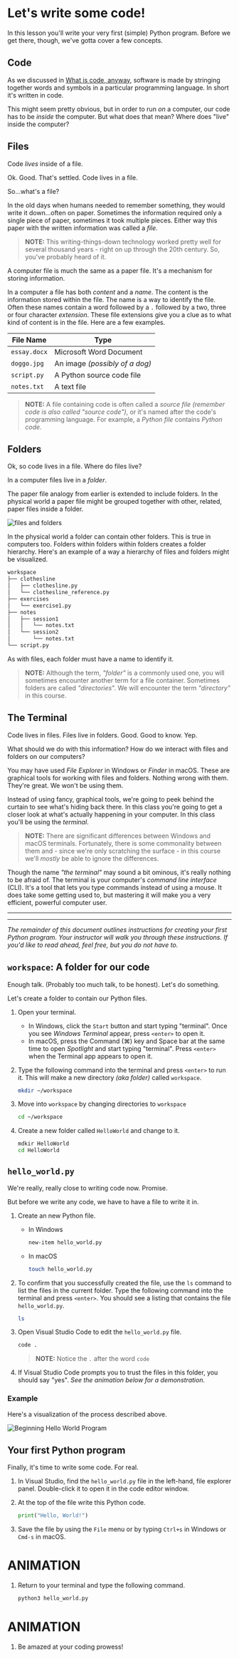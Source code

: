 # Let's write some code!

In this lesson you'll write your very first (simple) Python program. Before we get there, though, we've gotta cover a few concepts.

## Code

As we discussed in [What is code, anyway](../prework/what_is_code.md), software is made by stringing together words and symbols in a particular programming language. In short it's written in code.

This might seem pretty obvious, but in order to run _on_ a computer, our code has to be _inside_ the computer. But what does that mean? Where does "live" inside the computer?

## Files

Code _lives_ inside of a file.

Ok. Good. That's settled. Code lives in a file.

So...what's a file?

In the old days when humans needed to remember something, they would write it down...often on paper. Sometimes the information required only a single piece of paper, sometimes it took multiple pieces. Either way this paper with the written information was called a _file_.

> **NOTE:** This writing-things-down technology worked pretty well for several thousand years - right on up through the 20th century. So, you've probably heard of it.

A computer file is much the same as a paper file. It's a mechanism for storing information.

In a computer a file has both _content_ and a _name_. The content is the information stored within the file. The name is a way to identify the file. Often these names contain a word followed by a `.` followed by a two, three or four character _extension_. These file extensions give you a clue as to what kind of content is in the file. Here are a few examples.

| File Name    | Type                           |
| ------------ | ------------------------------ |
| `essay.docx` | Microsoft Word Document        |
| `doggo.jpg`  | An image _(possibly of a dog)_ |
| `script.py`  | A Python source code file      |
| `notes.txt`  | A text file                    |

> **NOTE:** A file containing code is often called a _source file_ _(remember code is also called "source code")_, or it's named after the code's programming language. For example, a _Python file_ contains _Python code_.

## Folders

Ok, so code lives in a file. Where do files live?

In a computer files live in a _folder_.

The paper file analogy from earlier is extended to include folders. In the physical world a paper file might be grouped together with other, related, paper files inside a folder.

![files and folders](https://www.photos-public-domain.com/wp-content/uploads/2010/12/file-folders.jpg)

In the physical world a folder can contain other folders. This is true in computers too. Folders within folders within folders creates a folder hierarchy. Here's an example of a way a hierarchy of files and folders might be visualized.

```txt
workspace
├── clothesline
│   ├── clothesline.py
│   └── clothesline_reference.py
├── exercises
│   └── exercise1.py
├── notes
│   ├── session1
│   │   └── notes.txt
│   └── session2
│       └── notes.txt
└── script.py
```

As with files, each folder must have a name to identify it.

> **NOTE:** Although the term, _"folder"_ is a commonly used one, you will sometimes encounter another term for a file container. Sometimes folders are called _"directories_". We will encounter the term _"directory"_ in this course.

## The Terminal

Code lives in files. Files live in folders. Good. Good to know. Yep.

What should we do with this information? How do we interact with files and folders on our computers?

You may have used _File Explorer_ in Windows or _Finder_ in macOS. These are graphical tools for working with files and folders. Nothing wrong with them.  They're great. We won't be using them.

Instead of using fancy, graphical tools, we're going to peek behind the curtain to see what's hiding back there. In this class you're going to get a closer look at what's actually happening in your computer. In this class you'll be using the _terminal_.

> **NOTE:** There are significant differences between Windows and macOS terminals. Fortunately, there is some commonality between them and - since we're only scratching the surface - in this course we'll _mostly_ be able to ignore the differences.

Though the name _"the terminal"_ may sound a bit ominous, it's really nothing to be afraid of. The terminal is your computer's _command line interface_ (CLI). It's a tool that lets you type commands instead of using a mouse. It does take some getting used to, but mastering it will make you a very efficient, powerful computer user.

---
---

_The remainder of this document outlines instructions for creating your first Python program. Your instructor will walk you through these instructions. If you'd like to read ahead, feel free, but you do not have to._

## `workspace`: A folder for our code

Enough talk. (Probably too much talk, to be honest). Let's do something.

Let's create a folder to contain our Python files.

1. Open your terminal.

   * In Windows, click the `Start` button and start typing "terminal". Once you see _Windows Terminal_ appear, press `<enter>` to open it.
   * In macOS, press the Command (⌘) key and Space bar at the same time to open _Spotlight_ and start typing "terminal". Press `<enter>` when the Terminal app appears to open it.

1. Type the following command into the terminal and press `<enter>` to run it. This will make a new directory _(aka folder)_ called `workspace`.

   ```sh
   mkdir ~/workspace
   ```

1. Move into `workspace` by changing directories to `workspace`

   ```sh
   cd ~/workspace
   ```

1. Create a new folder called `HelloWorld` and change to it.

   ```sh
   mdkir HelloWorld
   cd HelloWorld
   ```

## `hello_world.py`

We're really, really close to writing code now. Promise.

But before we write any code, we have to have a file to write it in.

1. Create an new Python file.

   * In Windows
      ```sh
      new-item hello_world.py
      ```
   * In macOS
      ```sh
      touch hello_world.py
      ```

1. To confirm that you successfully created the file, use the `ls` command to list the files in the current folder. Type the following command into the terminal and press `<enter>`. You should see a listing that contains the file `hello_world.py`.

   ```sh
   ls
   ```

1. Open Visual Studio Code to edit the `hello_world.py` file.

   ```sh
   code .
   ```

   > **NOTE:** Notice the `.` after the word `code`

1. If Visual Studio Code prompts you to trust the files in this folder, you should say "yes". _See the animation below for a demonstration_.

### Example

Here's a visualization of the process described above.

![Beginning Hello World Program](./begin_hello_world.gif)

## Your first Python program

Finally, it's time to write some code. For real.

1. In Visual Studio, find the `hello_world.py` file in the left-hand, file explorer panel. Double-click it to open it in the code editor window.

1. At the top of the file write this Python code.

   ```python
   print("Hello, World!")
   ```

1. Save the file by using the `File` menu or by typing `Ctrl+s` in Windows or `Cmd-s` in macOS.

# ANIMATION

1. Return to your terminal and type the following command.

   ```sh
   python3 hello_world.py
   ```
# ANIMATION

1. Be amazed at your coding prowess!
